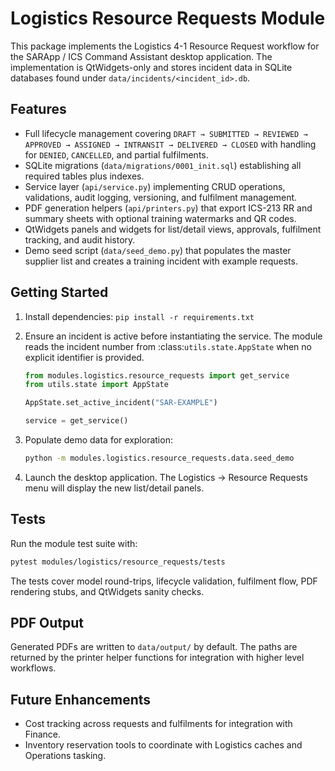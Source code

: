 # Logistics Resource Requests Module

This package implements the Logistics 4-1 Resource Request workflow for the SARApp / ICS Command Assistant desktop application.  The implementation is QtWidgets-only and stores incident data in SQLite databases found under `data/incidents/<incident_id>.db`.

## Features

- Full lifecycle management covering `DRAFT → SUBMITTED → REVIEWED → APPROVED → ASSIGNED → INTRANSIT → DELIVERED → CLOSED` with handling for `DENIED`, `CANCELLED`, and partial fulfilments.
- SQLite migrations (`data/migrations/0001_init.sql`) establishing all required tables plus indexes.
- Service layer (`api/service.py`) implementing CRUD operations, validations, audit logging, versioning, and fulfilment management.
- PDF generation helpers (`api/printers.py`) that export ICS-213 RR and summary sheets with optional training watermarks and QR codes.
- QtWidgets panels and widgets for list/detail views, approvals, fulfilment tracking, and audit history.
- Demo seed script (`data/seed_demo.py`) that populates the master supplier list and creates a training incident with example requests.

## Getting Started

1. Install dependencies: `pip install -r requirements.txt`

2. Ensure an incident is active before instantiating the service.  The module
   reads the incident number from :class:`utils.state.AppState` when no explicit
   identifier is provided.
   ```python
   from modules.logistics.resource_requests import get_service
   from utils.state import AppState

   AppState.set_active_incident("SAR-EXAMPLE")

   service = get_service()
   ```
3. Populate demo data for exploration:
   ```bash
   python -m modules.logistics.resource_requests.data.seed_demo
   ```
4. Launch the desktop application.  The Logistics → Resource Requests menu will display the new list/detail panels.

## Tests

Run the module test suite with:

```bash
pytest modules/logistics/resource_requests/tests
```

The tests cover model round-trips, lifecycle validation, fulfilment flow, PDF rendering stubs, and QtWidgets sanity checks.

## PDF Output

Generated PDFs are written to `data/output/` by default.  The paths are returned by the printer helper functions for integration with higher level workflows.

## Future Enhancements

- Cost tracking across requests and fulfilments for integration with Finance.
- Inventory reservation tools to coordinate with Logistics caches and Operations tasking.
